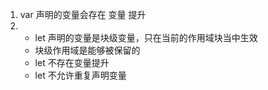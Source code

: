 1. var 声明的变量会存在 变量 提升
2. - let 声明的变量是块级变量，只在当前的作用域块当中生效
   - 块级作用域是能够被保留的
   - let 不存在变量提升
   - let 不允许重复声明变量
